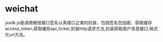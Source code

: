 # weichat
jssdk.js是调用微信接口签名认真接口之类的封装，包括签名包加密、获取缓存access_token,获取缓存api_ticket,封装http请求方法,封装获取用户信息接口,格式化url方法。
